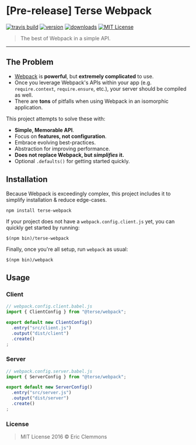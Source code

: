 # [**Pre-release**] Terse Webpack

[![travis build](https://img.shields.io/travis/ericclemmons/terse-webpack.svg)](https://travis-ci.org/ericclemmons/terse-webpack)
[![version](https://img.shields.io/npm/v/terse-webpack.svg)](http://npm.im/terse-webpack)
[![downloads](https://img.shields.io/npm/dm/terse-webpack.svg)](http://npm-stat.com/charts.html?package=terse-webpack)
[![MIT License](https://img.shields.io/npm/l/terse-webpack.svg)](http://opensource.org/licenses/MIT)

> The best of Webpack in a simple API.

- - -

## The Problem

- [Webpack][webpack] is **powerful**, but **extremely complicated** to use.
- Once you leverage Webpack's APIs within your app
  (e.g. `require.context`, `require.ensure`, etc.),
  your server should be compiled as well.
- There are **tons** of pitfalls when using Webpack in an isomorphic application.

This project attempts to solve these with:

- **Simple, Memorable API**.
- Focus on **features, not configuration**.
- Embrace evolving best-practices.
- Abstraction for improving performance.
- **Does not replace Webpack, but _simplifies_ it.**
- Optional `.defaults()` for getting started quickly.


## Installation

Because Webpack is exceedingly complex, this project includes it to simplify
installation & reduce edge-cases.


```shell
npm install terse-webpack
```

If your project does not have a `webpack.config.client.js` yet,
you can quickly get started by running:

```shell
$(npm bin)/terse-webpack
```

Finally, once you're all setup, run `webpack` as usual:

```shell
$(npm bin)/webpack
```


## Usage

### Client

```js
// webpack.config.client.babel.js
import { ClientConfig } from "@terse/webpack";

export default new ClientConfig()
  .entry("src/client.js")
  .output("dist/client")
  .create()
;
```

### Server

```js
// webpack.config.server.babel.js
import { ServerConfig } from "@terse/webpack";

export default new ServerConfig()
  .entry("src/server.js")
  .output("dist/server")
  .create()
;
```

### License

> MIT License 2016 © Eric Clemmons

[webpack]: https://webpack.github.io/
